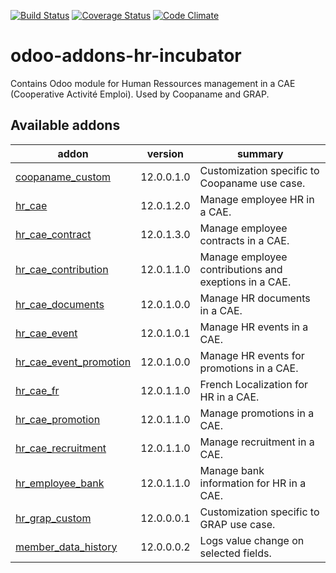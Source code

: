 [![Build Status](https://travis-ci.org/odoo-cae/odoo-addons-hr-incubator.svg?branch=12.0)](https://travis-ci.org/odoo-cae/odoo-addons-hr-incubator?branch=12.0)
[![Coverage Status](https://coveralls.io/repos/github/odoo-cae/odoo-addons-hr-incubator/badge.svg?branch=12.0)](https://coveralls.io/github/odoo-cae/odoo-addons-hr-incubator?branch=12.0)
[![Code Climate](https://codeclimate.com/github/odoo-cae/odoo-addons-hr-incubator/badges/gpa.svg)](https://codeclimate.com/github/odoo-cae/odoo-addons-hr-incubator)



# odoo-addons-hr-incubator

Contains Odoo module for Human Ressources management in a CAE (Cooperative Activité Emploi). Used by Coopaname and GRAP.

[//]: # (addons)

Available addons
----------------
addon | version | summary
--- | --- | ---
[coopaname_custom](coopaname_custom/) | 12.0.0.1.0 | Customization specific to Coopaname use case.
[hr_cae](hr_cae/) | 12.0.1.2.0 | Manage employee HR in a CAE.
[hr_cae_contract](hr_cae_contract/) | 12.0.1.3.0 | Manage employee contracts in a CAE.
[hr_cae_contribution](hr_cae_contribution/) | 12.0.1.1.0 | Manage employee contributions and exeptions in a CAE.
[hr_cae_documents](hr_cae_documents/) | 12.0.1.0.0 | Manage HR documents in a CAE.
[hr_cae_event](hr_cae_event/) | 12.0.1.0.1 | Manage HR events in a CAE.
[hr_cae_event_promotion](hr_cae_event_promotion/) | 12.0.1.0.0 | Manage HR events for promotions in a CAE.
[hr_cae_fr](hr_cae_fr/) | 12.0.1.1.0 | French Localization for HR in a CAE.
[hr_cae_promotion](hr_cae_promotion/) | 12.0.1.1.0 | Manage promotions in a CAE.
[hr_cae_recruitment](hr_cae_recruitment/) | 12.0.1.1.0 | Manage recruitment in a CAE.
[hr_employee_bank](hr_employee_bank/) | 12.0.1.1.0 | Manage bank information for HR in a CAE.
[hr_grap_custom](hr_grap_custom/) | 12.0.0.0.1 | Customization specific to GRAP use case.
[member_data_history](member_data_history/) | 12.0.0.0.2 | Logs value change on selected fields.

[//]: # (end addons)
